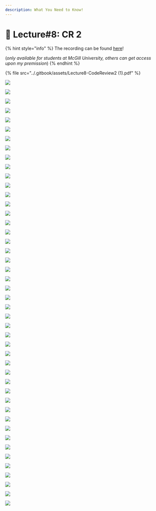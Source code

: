 ```yaml
---
description: What You Need to Know!
---
```


# 🙏 Lecture#8: CR 2

{% hint style="info" %}
The recording can be found [here](https://mcgill-my.sharepoint.com/:v:/g/personal/majid\_babaei\_mcgill\_ca/EWLqJNxI39JIlG7dMaya-8IBZwYmg2s3GResv6hGZCHzRw?e=G5jlqE)!

(_only available for students at McGill University, others can get access upon my premission_)
{% endhint %}

{% file src="../.gitbook/assets/Lecture8-CodeReview2 (1).pdf" %}

![](<../.gitbook/assets/image (5) (1).png>)

![](<../.gitbook/assets/image (7) (1).png>)

![](<../.gitbook/assets/image (8) (1).png>)

![](<../.gitbook/assets/image (9) (1).png>)

![](<../.gitbook/assets/image (10) (1).png>)

![](<../.gitbook/assets/image (11) (1).png>)

![](<../.gitbook/assets/image (12) (1).png>)

![](<../.gitbook/assets/image (13) (1).png>)

![](<../.gitbook/assets/image (14) (1).png>)

![](<../.gitbook/assets/image (15) (1).png>)

![](<../.gitbook/assets/image (16) (1).png>)

![](<../.gitbook/assets/image (17) (1).png>)

![](<../.gitbook/assets/image (18) (1).png>)

![](<../.gitbook/assets/image (19) (1).png>)

![](<../.gitbook/assets/image (20) (1).png>)

![](<../.gitbook/assets/image (21) (1).png>)

![](<../.gitbook/assets/image (22) (1).png>)

![](<../.gitbook/assets/image (23) (1).png>)

![](<../.gitbook/assets/image (24) (1).png>)

![](<../.gitbook/assets/image (25) (1).png>)

![](<../.gitbook/assets/image (26) (1).png>)

![](<../.gitbook/assets/image (27) (1).png>)

![](<../.gitbook/assets/image (28) (1).png>)

![](<../.gitbook/assets/image (29) (1).png>)

![](<../.gitbook/assets/image (30) (1).png>)

![](<../.gitbook/assets/image (31) (1).png>)

![](<../.gitbook/assets/image (32) (1).png>)

![](<../.gitbook/assets/image (33) (1).png>)

![](<../.gitbook/assets/image (34) (1).png>)

![](<../.gitbook/assets/image (35) (1).png>)

![](<../.gitbook/assets/image (36) (1).png>)

![](<../.gitbook/assets/image (37) (1).png>)

![](<../.gitbook/assets/image (38) (1).png>)

![](<../.gitbook/assets/image (39) (1).png>)

![](<../.gitbook/assets/image (40) (1).png>)

![](<../.gitbook/assets/image (42) (1).png>)

![](<../.gitbook/assets/image (43) (1).png>)

![](<../.gitbook/assets/image (44) (1).png>)

![](<../.gitbook/assets/image (45) (1).png>)

![](<../.gitbook/assets/image (46) (1).png>)

![](<../.gitbook/assets/image (47) (1).png>)

![](<../.gitbook/assets/image (48) (1).png>)

![](<../.gitbook/assets/image (49).png>)

![](<../.gitbook/assets/image (50).png>)

![](<../.gitbook/assets/image (51).png>)

![](<../.gitbook/assets/image (52).png>)

